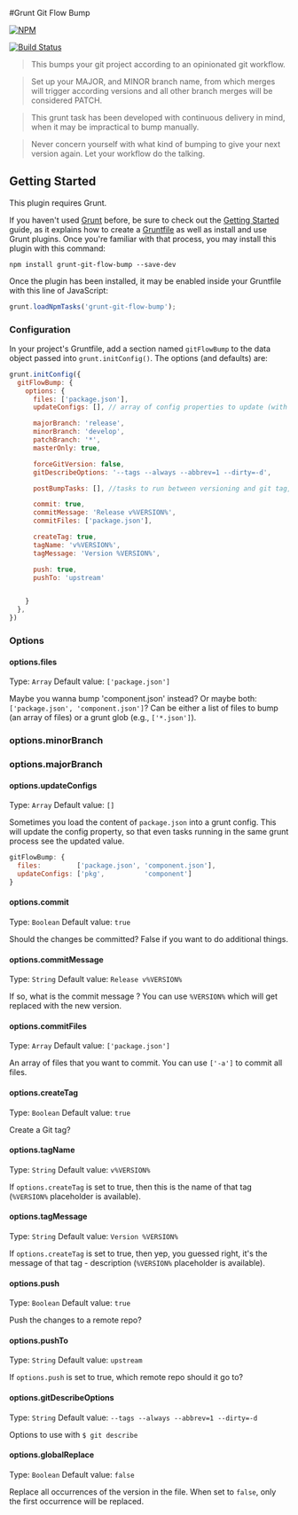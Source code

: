 #Grunt Git Flow Bump

[![NPM](https://nodei.co/npm/grunt-git-flow-bump.png)](https://nodei.co/npm/grunt-git-flow-bump/)

[![Build Status](https://travis-ci.org/bitwit/grunt-git-flow-bump.svg?branch=master)](https://travis-ci.org/bitwit/grunt-git-flow-bump)

> This bumps your git project according to an opinionated git workflow.

> Set up your MAJOR, and MINOR branch name, from which merges will trigger according versions and
all other branch merges will be considered PATCH.

> This grunt task has been developed with continuous delivery in mind, when it may be impractical
to bump manually.

> Never concern yourself with what kind of bumping to give your next version again. Let your workflow
do the talking.

## Getting Started
This plugin requires Grunt.

If you haven't used [Grunt](http://gruntjs.com/) before, be sure to check out the [Getting Started](http://gruntjs.com/getting-started) guide, as it explains how to create a [Gruntfile](http://gruntjs.com/sample-gruntfile) as well as install and use Grunt plugins. Once you're familiar with that process, you may install this plugin with this command:

```shell
npm install grunt-git-flow-bump --save-dev
```

Once the plugin has been installed, it may be enabled inside your Gruntfile with this line of JavaScript:

```js
grunt.loadNpmTasks('grunt-git-flow-bump');
```

### Configuration
In your project's Gruntfile, add a section named `gitFlowBump` to the data object passed into `grunt.initConfig()`. The options (and defaults) are:

```js
grunt.initConfig({
  gitFlowBump: {
    options: {
      files: ['package.json'],
      updateConfigs: [], // array of config properties to update (with files)

      majorBranch: 'release',
      minorBranch: 'develop',
      patchBranch: '*',
      masterOnly: true,

      forceGitVersion: false,
      gitDescribeOptions: '--tags --always --abbrev=1 --dirty=-d',

      postBumpTasks: [], //tasks to run between versioning and git tag, commit, push

      commit: true,
      commitMessage: 'Release v%VERSION%',
      commitFiles: ['package.json'],

      createTag: true,
      tagName: 'v%VERSION%',
      tagMessage: 'Version %VERSION%',

      push: true,
      pushTo: 'upstream'


    }
  },
})
```

### Options

#### options.files
Type: `Array`
Default value: `['package.json']`

Maybe you wanna bump 'component.json' instead? Or maybe both: `['package.json', 'component.json']`? Can be either a list of files to bump (an array of files) or a grunt glob (e.g., `['*.json']`).

### options.minorBranch

### options.majorBranch

#### options.updateConfigs
Type: `Array`
Default value: `[]`

Sometimes you load the content of `package.json` into a grunt config. This will update the config property, so that even tasks running in the same grunt process see the updated value.

```js
gitFlowBump: {
  files:         ['package.json', 'component.json'],
  updateConfigs: ['pkg',          'component']
}
```

#### options.commit
Type: `Boolean`
Default value: `true`

Should the changes be committed? False if you want to do additional things.

#### options.commitMessage
Type: `String`
Default value: `Release v%VERSION%`

If so, what is the commit message ? You can use `%VERSION%` which will get replaced with the new version.

#### options.commitFiles
Type: `Array`
Default value: `['package.json']`

An array of files that you want to commit. You can use `['-a']` to commit all files.

#### options.createTag
Type: `Boolean`
Default value: `true`

Create a Git tag?

#### options.tagName
Type: `String`
Default value: `v%VERSION%`

If `options.createTag` is set to true, then this is the name of that tag (`%VERSION%` placeholder is available).

#### options.tagMessage
Type: `String`
Default value: `Version %VERSION%`

If `options.createTag` is set to true, then yep, you guessed right, it's the message of that tag - description (`%VERSION%` placeholder is available).

#### options.push
Type: `Boolean`
Default value: `true`

Push the changes to a remote repo?

#### options.pushTo
Type: `String`
Default value: `upstream`

If `options.push` is set to true, which remote repo should it go to?

#### options.gitDescribeOptions
Type: `String`
Default value: `--tags --always --abbrev=1 --dirty=-d`

Options to use with `$ git describe`

#### options.globalReplace
Type: `Boolean`
Default value: `false`

Replace all occurrences of the version in the file. When set to `false`, only the first occurrence will be replaced.